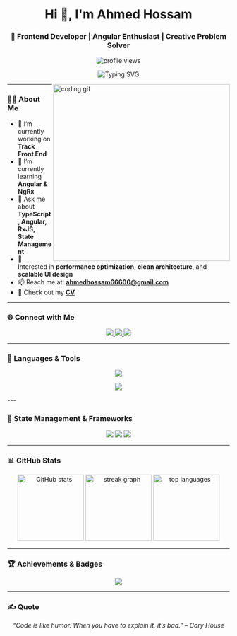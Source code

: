 <h1 align="center">Hi 👋, I'm Ahmed Hossam</h1>

<h3 align="center">
🚀 Frontend Developer | Angular Enthusiast | Creative Problem Solver  
</h3>

<p align="center">
  <img src="https://komarev.com/ghpvc/?username=ahmedhossam555&label=Profile%20views&color=0e75b6&style=flat" alt="profile views" />
</p>

<p align="center">
  <img src="https://readme-typing-svg.demolab.com?font=Fira+Code&size=22&pause=1000&center=true&vCenter=true&width=600&lines=Passionate+Frontend+Developer;Building+Modern+Web+Applications;Lover+of+Clean+Architecture+%26+Elegant+UI;Open+to+Collaboration+and+Learning" alt="Typing SVG" />
</p>

<img align="right" width="400" alt="coding gif" src="https://magiccopy.xyz/assets/images/hadder.gif"/>

---

### 👨‍💻 About Me

- 🔭 I’m currently working on **Track Front End**
- 🌱 I’m currently learning **Angular & NgRx**
- 💬 Ask me about **TypeScript, Angular, RxJS, State Management**
- 🧠 Interested in **performance optimization**, **clean architecture**, and **scalable UI design**
- 📫 Reach me at: **ahmedhossam66600@gmail.com**
- 📄 Check out my <a href="https://drive.google.com/file/d/1NePNVBAVrZzdNytMgWR5dCRI8Wo0WO4w/view?usp=sharing" target="_blank">**CV**</a>

---

### 🌐 Connect with Me

<div align="center">
  <a href="mailto:ahmedhossam66600@gmail.com" target="_blank">
    <img src="https://skillicons.dev/icons?i=gmail" />
  </a>
  <a href="https://www.linkedin.com/in/ahmed-hossam-ab7114328" target="_blank">
    <img src="https://skillicons.dev/icons?i=linkedin" />
  </a>
  <a href="https://twitter.com/ahmedhossam" target="_blank">
    <img src="https://skillicons.dev/icons?i=twitter" />
  </a>
</div>

---

### 🧰 Languages & Tools

<p align="center">
  <a href="https://skillicons.dev">
    <img src="https://skillicons.dev/icons?i=angular,ts,rxjs,jquery,js,html,css,bootstrap,tailwind,sass,nodejs,cs,sqlite,git,github,webpack,gulp,vscode,cpp,py&perline=7" />
  </a>
</p>

<p align="center">
  <img src="https://img.shields.io/badge/SQL%20Server-CC2927?style=for-the-badge&logo=microsoftsqlserver&logoColor=white" />
</p>
---

### 🧠 State Management & Frameworks

<p align="center">
  <img src="https://img.shields.io/badge/NgRx-%23BA2BD2.svg?style=for-the-badge&logo=ngrx&logoColor=white" />
  <img src="https://img.shields.io/badge/RxJS-%23B7178C.svg?style=for-the-badge&logo=reactivex&logoColor=white" />
  <img src="https://img.shields.io/badge/Angular-%23DD0031.svg?style=for-the-badge&logo=angular&logoColor=white" />
</p>

---

### 📊 GitHub Stats

<div align="center">
  <img src="https://github-readme-stats.vercel.app/api?username=AhmedHossam555&show_icons=true&theme=dark" height="150" alt="GitHub stats" />
  <img src="https://streak-stats.demolab.com?user=AhmedHossam555&locale=en&mode=daily&theme=dark&hide_border=false&border_radius=5" height="150" alt="streak graph" />
  <img src="https://github-readme-stats.vercel.app/api/top-langs?username=AhmedHossam555&layout=compact&langs_count=6&theme=dark&hide_border=false" height="150" alt="top languages" />
</div>

---

### 🏆 Achievements & Badges

<p align="center">
  <img src="https://github-profile-trophy.vercel.app/?username=AhmedHossam555&theme=onedark&no-frame=true&margin-w=15&margin-h=15" />
</p>

---

### ✍️ Quote

<p align="center">
  <em>“Code is like humor. When you have to explain it, it’s bad.” – Cory House</em>
</p>

